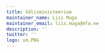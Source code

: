 ```yaml
---
title: Välisministeerium
maintainer_name: Liis Muga
maintainer_email: liis.muga@mfa.ee
description: '' 
twitter: ''
logo: vm.PNG
---
```

